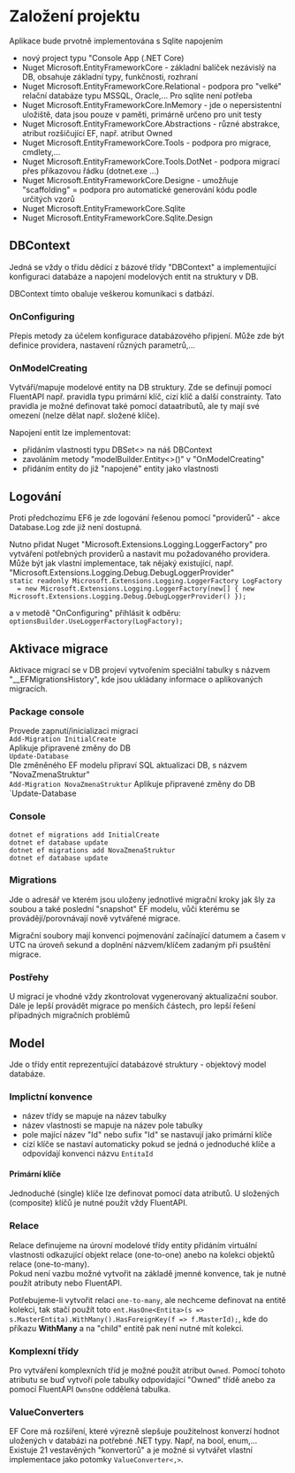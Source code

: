 # Založení projektu
Aplikace bude prvotně implementována s Sqlite napojením

* nový project typu "Console App (.NET Core)
* Nuget Microsoft.EntityFrameworkCore - základní balíček nezávislý na DB, obsahuje základní typy, funkčnosti, rozhraní
* Nuget Microsoft.EntityFrameworkCore.Relational - podpora pro "velké" relační databáze typu MSSQL, Oracle,... Pro sqlite není potřeba
* Nuget Microsoft.EntityFrameworkCore.InMemory - jde o nepersistentní uložiště, data jsou pouze v paměti, primárně určeno pro unit testy
* Nuget Microsoft.EntityFrameworkCore.Abstractions - různé abstrakce, atribut rozšičující EF, např. atribut Owned
* Nuget Microsoft.EntityFrameworkCore.Tools - podpora pro migrace, cmdlety,...
* Nuget Microsoft.EntityFrameworkCore.Tools.DotNet - podpora migrací přes příkazovou řádku (dotnet.exe ...)
* Nuget Microsoft.EntityFrameworkCore.Designe - umožňuje "scaffolding" = podpora pro automatické generování kódu podle určitých vzorů
* Nuget Microsoft.EntityFrameworkCore.Sqlite
* Nuget Microsoft.EntityFrameworkCore.Sqlite.Design

## DBContext
Jedná se vždy o třídu dědící z bázové třídy "DBContext" a implementující konfiguraci databáze a napojení modelových entit na struktury v DB.

DBContext tímto obaluje veškerou komunikaci s datbází.

### OnConfiguring
Přepis metody za účelem konfigurace databázového připjení. Může zde být definice providera, nastavení různých parametrů,...

### OnModelCreating
Vytváří/mapuje modelové entity na DB struktury. Zde se definují pomocí FluentAPI např. pravidla typu primární klíč, cizí klíč a další constrainty. Tato pravidla je možné definovat také pomocí dataatributů, ale ty mají své omezení (nelze dělat např. složené klíče).

Napojení entit lze implementovat:
* přidáním vlastnosti typu DBSet<> na náš DBContext
* zavoláním metody "modelBuilder.Entity<>()" v "OnModelCreating"
* přidáním entity do již "napojené" entity jako vlastnosti

## Logování
Proti předchozímu EF6 je zde logování řešenou pomocí "providerů" - akce Database.Log zde již není dostupná.

Nutno přidat Nuget "Microsoft.Extensions.Logging.LoggerFactory" pro vytváření potřebných providerů a nastavit mu požadovaného providera. Může být jak vlastní implementace, tak nějaký existující, např. "Microsoft.Extensions.Logging.Debug.DebugLoggerProvider"<br/>
`static readonly Microsoft.Extensions.Logging.LoggerFactory LogFactory`<br/>
`  = new Microsoft.Extensions.Logging.LoggerFactory(new[] { new Microsoft.Extensions.Logging.Debug.DebugLoggerProvider() });`

a v metodě "OnConfiguring" přihlásit k odběru:<br/>
`optionsBuilder.UseLoggerFactory(LogFactory);`

## Aktivace migrace
Aktivace migrací se v DB projeví vytvořením speciální tabulky s názvem "__EFMigrationsHistory", kde jsou ukládany informace o aplikovaných migracích.
### Package console
Provede zapnutí/inicializaci migrací<br/>
`Add-Migration InitialCreate`<br/>
Aplikuje připravené změny do DB<br/>
`Update-Database`<br/>
Dle změněného EF modelu připraví SQL aktualizaci DB, s názvem "NovaZmenaStruktur"<br/>
`Add-Migration NovaZmenaStruktur`
Aplikuje připravené změny do DB<br/>
`Update-Database

### Console
`dotnet ef migrations add InitialCreate`<br/>
`dotnet ef database update`<br/>
`dotnet ef migrations add NovaZmenaStruktur`<br/>
`dotnet ef database update`

### Migrations
Jde o adresář ve kterém jsou uloženy jednotlivé migrační kroky jak šly za soubou a také poslední "snapshot" EF modelu, vůči kterému se provádějí/porovnávají nově vytvářené migrace.

Migrační soubory mají konvenci pojmenování začínající datumem a časem v UTC na úroveň sekund a doplnění názvem/klíčem zadaným při psuštění migrace.

### Postřehy
U migrací je vhodné vždy zkontrolovat vygenerovaný aktualizační soubor. Dále je lepší provádět migrace po menších částech, pro lepší řešení případných migračních problémů

## Model
Jde o třídy entit reprezentující databázové struktury - objektový model databáze.

### Implictní konvence
* název třídy se mapuje na název tabulky
* název vlastnosti se mapuje na název pole tabulky
* pole mající název "Id" nebo sufix "Id" se nastavují jako primární klíče
* cizí klíče se nastaví automaticky pokud se jedná o jednoduché klíče a  odpovídají konvenci názvu `EntitaId`

#### Primární klíče
Jednoduché (single) klíče lze definovat pomocí data atributů. U složených (composite) klíčů je nutné použít vždy FluentAPI.

### Relace
Relace definujeme na úrovní modelové třídy entity přidáním virtuální vlastnosti odkazující objekt relace (one-to-one) anebo na kolekci objektů relace (one-to-many).<br/>
Pokud není vazbu možné vytvořit na základě jmenné konvence, tak je nutné použít atributy nebo FluentAPI.

Potřebujeme-li vytvořit relaci `one-to-many`, ale nechceme definovat na entitě kolekci, tak stačí použít toto `ent.HasOne<Entita>(s => s.MasterEntita).WithMany().HasForeignKey(f => f.MasterId);`, kde do příkazu **WithMany** a na "child" entitě pak není nutné mít kolekci.

### Komplexní třídy
Pro vytváření komplexních tříd je možné použít atribut `Owned`. Pomocí tohoto atributu se buď vytvoří pole tabulky odpovídající "Owned" třídě anebo za pomocí FluentAPI `OwnsOne` oddělená tabulka.

### ValueConverters
EF Core má rozšíření, které výrezně slepšuje použitelnost konverzí hodnot uložených v databázi na potřebné .NET typy. Např, na bool, enum,...<br/>
Existuje 21 vestavěných "konvertorů" a je možné si vytvářet vlastní implementace jako potomky `ValueConverter<,>`.

